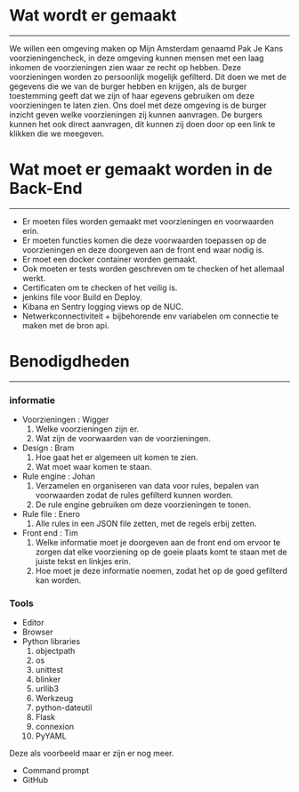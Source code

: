 # Wat wordt er gemaakt
---
We willen een omgeving maken op Mijn Amsterdam genaamd Pak Je Kans voorzieningencheck, in deze omgeving kunnen mensen met een laag inkomen de voorzieningen zien waar ze recht op hebben. Deze voorzieningen worden zo persoonlijk mogelijk gefilterd. Dit doen we met de gegevens die we van de burger hebben en krijgen, als de burger toestemming geeft dat we zijn of haar egevens gebruiken om deze voorzieningen te laten zien. Ons doel met deze omgeving is de burger inzicht geven welke voorzieningen zij kunnen aanvragen. De burgers kunnen het ook direct aanvragen, dit kunnen zij doen door op een link te klikken die we meegeven.

# Wat moet er gemaakt worden in de Back-End
---
* Er moeten files worden gemaakt met voorzieningen en voorwaarden erin.
* Er moeten functies komen die deze voorwaarden toepassen op de voorzieningen en deze doorgeven aan de front end waar nodig is.
* Er moet een docker container worden gemaakt.
* Ook moeten er tests worden geschreven om te checken of het allemaal werkt.
* Certificaten om te checken of het veilig is.
* jenkins file voor Build en Deploy.
* Kibana en Sentry logging views op de NUC.
* Netwerkconnectiviteit + bijbehorende env variabelen om connectie te maken met de bron api.

# Benodigdheden
---

### informatie

* Voorzieningen : Wigger
    1. Welke voorzieningen zijn er.
    2. Wat zijn de voorwaarden van de voorzieningen.
* Design : Bram
    1. Hoe gaat het er algemeen uit komen te zien.
    2. Wat moet waar komen te staan.
* Rule engine : Johan
    1. Verzamelen en organiseren van data voor rules, bepalen van voorwaarden zodat de rules gefilterd kunnen worden.
    2. De rule engine gebruiken om deze voorzieningen te tonen.
* Rule file : Enero
    1. Alle rules in een JSON file zetten, met de regels erbij zetten.
* Front end : Tim
    1. Welke informatie moet je doorgeven aan de front end om ervoor te zorgen dat elke voorziening op de goeie plaats komt te staan met de juiste tekst en linkjes erin.
    2. Hoe moet je deze informatie noemen, zodat het op de goed gefilterd kan worden.

### Tools 

* Editor
* Browser 
* Python libraries
    1. objectpath
    2. os
    3. unittest
    4. blinker
    5. urllib3
    6. Werkzeug
    7. python-dateutil
    8. Flask
    9. connexion
    10. PyYAML

Deze als voorbeeld maar er zijn er nog meer.
* Command prompt 
* GitHub
